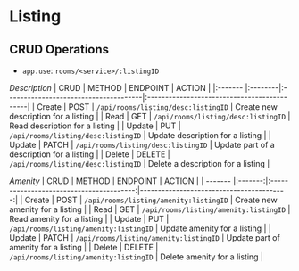# Listing

## CRUD Operations
* `app.use`: `rooms/<service>/:listingID`

*Description*
| CRUD    | METHOD  | ENDPOINT                              | ACTION                                      |
|:------- |:--------|:--------------------------------------|:--------------------------------------------|
| Create  | POST    | `/api/rooms/listing/desc:listingID`   | Create new description for a listing        |
| Read    | GET     | `/api/rooms/listing/desc:listingID`   | Read description for a listing              |
| Update  | PUT     | `/api/rooms/listing/desc:listingID`   | Update description for a listing            |
| Update  | PATCH   | `/api/rooms/listing/desc:listingID`   | Update part of a description for a listing  |
| Delete  | DELETE  | `/api/rooms/listing/desc:listingID`   | Delete a description for a listing          |

*Amenity*
| CRUD    | METHOD  | ENDPOINT                                 | ACTION                                   |
| ------- |:-------:|:----------------------------------------:|-----------------------------------------:|
| Create  | POST    | `/api/rooms/listing/amenity:listingID`   | Create new amenity for a listing         |
| Read    | GET     | `/api/rooms/listing/amenity:listingID`   | Read amenity for a listing               |
| Update  | PUT     | `/api/rooms/listing/amenity:listingID`   | Update amenity for a listing             |
| Update  | PATCH   | `/api/rooms/listing/amenity:listingID`   | Update part of amenity for a listing     |
| Delete  | DELETE  | `/api/rooms/listing/amenity:listingID`   | Delete amenity for a listing             |


